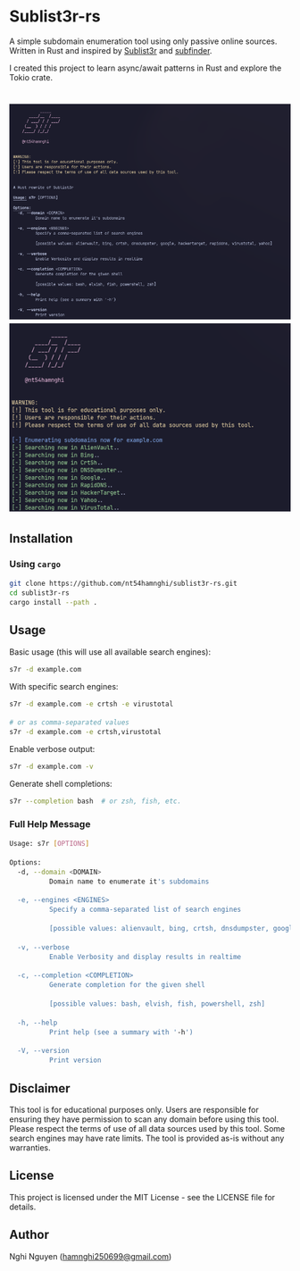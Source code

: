 # Sublist3r-rs

A simple subdomain enumeration tool using only passive online sources. Written in Rust and inspired by [Sublist3r](https://github.com/aboul3la/Sublist3r) and [subfinder](https://github.com/projectdiscovery/subfinder).

I created this project to learn async/await patterns in Rust and explore the Tokio crate.

<h1 align="left">
  <img src="imgs/help.png" alt="subfinder" width="700px"></a>
  <br>
  <img src="imgs/run.png" alt="subfinder" width="700px"></a>
  <br>
</h1>

## Installation

### Using `cargo`

```bash
git clone https://github.com/nt54hamnghi/sublist3r-rs.git
cd sublist3r-rs
cargo install --path .
```

## Usage

Basic usage (this will use all available search engines):

```bash
s7r -d example.com
```

With specific search engines:

```bash
s7r -d example.com -e crtsh -e virustotal

# or as comma-separated values
s7r -d example.com -e crtsh,virustotal
```

Enable verbose output:

```bash
s7r -d example.com -v
```

Generate shell completions:

```bash
s7r --completion bash  # or zsh, fish, etc.
```

### Full Help Message

```bash
Usage: s7r [OPTIONS]

Options:
  -d, --domain <DOMAIN>
          Domain name to enumerate it's subdomains

  -e, --engines <ENGINES>
          Specify a comma-separated list of search engines
          
          [possible values: alienvault, bing, crtsh, dnsdumpster, google, hackertarget, rapiddns, virustotal, yahoo]

  -v, --verbose
          Enable Verbosity and display results in realtime

  -c, --completion <COMPLETION>
          Generate completion for the given shell
          
          [possible values: bash, elvish, fish, powershell, zsh]

  -h, --help
          Print help (see a summary with '-h')

  -V, --version
          Print version
```

## Disclaimer

This tool is for educational purposes only. Users are responsible for ensuring they have permission to scan any domain before using this tool. Please respect the terms of use of all data sources used by this tool. Some search engines may have rate limits. The tool is provided as-is without any warranties.

## License

This project is licensed under the MIT License - see the LICENSE file for details.

## Author

Nghi Nguyen (<hamnghi250699@gmail.com>)
